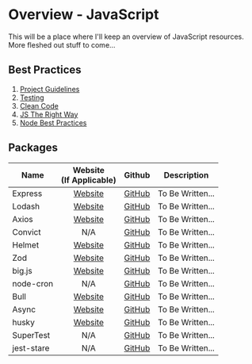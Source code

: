 # Overview - JavaScript

This will be a place where I'll keep an overview of JavaScript resources. More fleshed out stuff to come...

## Best Practices

1. [Project Guidelines](https://github.com/elsewhencode/project-guidelines)
2. [Testing](https://github.com/goldbergyoni/javascript-testing-best-practices)
3. [Clean Code](https://github.com/ryanmcdermott/clean-code-javascript)
4. [JS The Right Way](https://github.com/braziljs/js-the-right-way)
5. [Node Best Practices](https://github.com/goldbergyoni/nodebestpractices)

## Packages

| Name | Website</br>(If Applicable) | Github |  Description |
| --- | :---: | :---: | --- |
| Express | [Website](https://expressjs.com/) | [GitHub](https://github.com/expressjs/express) | To Be Written... |
| Lodash | [Website](https://lodash.com/) | [GitHub](https://github.com/lodash/lodash) | To Be Written... |
| Axios | [Website](https://axios-http.com/) | [GitHub](https://github.com/axios/axios) | To Be Written... |
| Convict | N/A | [GitHub](https://github.com/mozilla/node-convict) | To Be Written... |
| Helmet | [Website](https://helmetjs.github.io/) | [GitHub](https://github.com/helmetjs/helmet) | To Be Written... |
| Zod | [Website](https://zod.dev/) | [GitHub](https://github.com/colinhacks/zod) | To Be Written... |
| big.js | [Website](https://mikemcl.github.io/big.js/) | [GitHub](https://github.com/MikeMcl/big.js/) | To Be Written... |
| node-cron | N/A | [GitHub](https://github.com/node-cron/node-cron) | To Be Written... |
| Bull | [Website](https://optimalbits.github.io/bull/) | [GitHub](https://github.com/OptimalBits/bull) | To Be Written... |
| Async | [Website](http://caolan.github.io/async/v3/) | [GitHub](https://github.com/caolan/async) | To Be Written... |
| husky | [Website](https://typicode.github.io/husky/) | [GitHub](https://github.com/typicode/husky) | To Be Written... |
| SuperTest | N/A | [GitHub](https://github.com/ladjs/supertest) | To Be Written... |
| jest-stare | N/A | [GitHub](https://github.com/dkelosky/jest-stare) | To Be Written... |
